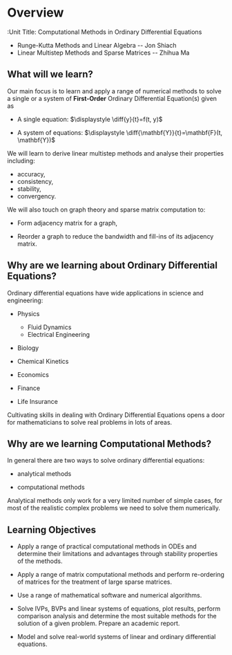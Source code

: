 # Overview

:Unit Title: Computational Methods in Ordinary Differential Equations

- Runge-Kutta Methods and Linear Algebra -- Jon Shiach
- Linear Multistep Methods and Sparse Matrices -- Zhihua Ma

## What will we learn?

Our main focus is to learn and apply a range of numerical methods to solve a single or a system of **First-Order** Ordinary Differential Equation(s) given as

- A single equation: $\displaystyle \diff{y}{t}=f(t, y)$

- A system of equations: $\displaystyle \diff{\mathbf{Y}}{t}=\mathbf{F}(t, \mathbf{Y})$

We will learn to derive linear multistep methods and analyse their properties including:

- accuracy, 
- consistency,
- stability,
- convergency.

We will also touch on graph theory and sparse matrix computation to:

- Form adjacency matrix for a graph,

- Reorder a graph to reduce the bandwidth and fill-ins of its adjacency matrix.

## Why are we learning about Ordinary Differential Equations?

Ordinary differential equations have wide applications in science and engineering:

- Physics
    - Fluid Dynamics

    <!-- ```{image} /images/dam3d_0006b.png
    :width: 500px
    :align: center
    ``` -->

    - Electrical Engineering

- Biology
    <!-- ```{image} /images/virus.png
    :width: 500 px
    :align: center
    ``` -->

- Chemical Kinetics

    <!-- $$
    \begin{aligned}
        \frac{\partial A}{\partial t}&=-k_1 A \\
        \frac{\partial B}{\partial t}&=k_1 A - k_2 B \\
        \frac{\partial C}{\partial t}&=k_2 B
    \end{aligned}
    $$ -->

- Economics

- Finance

- Life Insurance

Cultivating skills in dealing with Ordinary Differential Equations opens a door for mathematicians to solve real problems in lots of areas.

## Why are we learning Computational Methods?

In general there are two ways to solve ordinary differential equations:

- analytical methods

- computational methods

Analytical methods only work for a very limited number of simple cases, for most of the realistic complex problems we need to solve them numerically.



## Learning Objectives

<!-- - Successfully use a range of practical computational methods in ODEs for solving initial value and boundary value problems, and recognise their limitations and applications.

- Successfully use a range of practical computational methods in linear algebra and their applications to ODEs.

- Use MATLAB/PYTHON to compute numerical solutions and display results for analysis and interpretation.

- Model and solve real-world systems of linear and ordinary differential equations. -->


-    Apply a range of practical computational methods in ODEs and determine their limitations and advantages through stability properties of the methods.

-    Apply a range of matrix computational methods and perform re-ordering of matrices for the treatment of large sparse matrices.

-    Use a range of mathematical software and numerical algorithms.

-    Solve IVPs, BVPs and linear systems of equations, plot results, perform comparison analysis and determine the most suitable methods for the solution of a given problem. Prepare an academic report.  

-    Model and solve real-world systems of linear and ordinary differential equations.